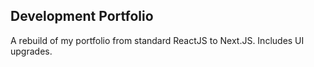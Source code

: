 ## Development Portfolio

A rebuild of my portfolio from standard ReactJS to Next.JS.
Includes UI upgrades.
